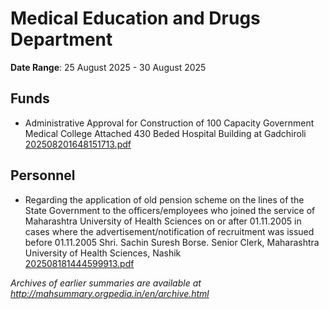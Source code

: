 # Medical Education and Drugs Department

**Date Range**: 25 August 2025 - 30 August 2025


## Funds
- Administrative Approval for Construction of 100 Capacity Government Medical College  Attached 430 Beded Hospital Building at Gadchiroli\
  [202508201648151713.pdf](https://gr.maharashtra.gov.in/Site/Upload/Government%20Resolutions/English/202508201648151713.pdf)

## Personnel
- Regarding the application of old pension scheme on the lines of the State Government to the officers/employees who joined the service of Maharashtra University of Health Sciences on or after 01.11.2005 in cases where the advertisement/notification of recruitment was issued before 01.11.2005 Shri. Sachin Suresh Borse. Senior Clerk, Maharashtra University of Health Sciences, Nashik\
  [202508181444599913.pdf](https://gr.maharashtra.gov.in/Site/Upload/Government%20Resolutions/English/202508181444599913.pdf)


*Archives of earlier summaries are available at http://mahsummary.orgpedia.in/en/archive.html*